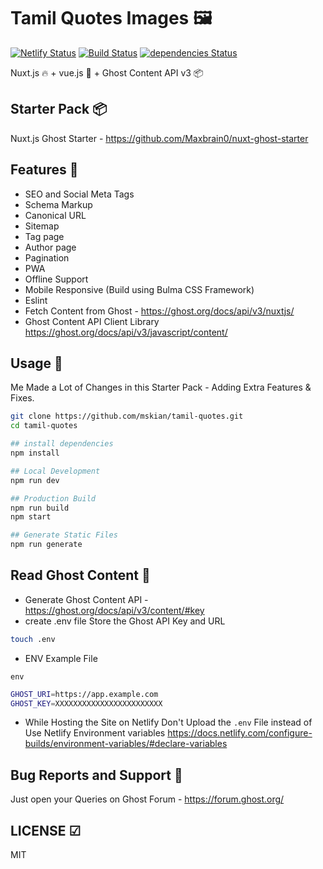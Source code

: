 # Tamil Quotes Images 🖼

[![Netlify Status](https://api.netlify.com/api/v1/badges/182731b7-71de-4c7e-add3-a73907e60f34/deploy-status)](https://app.netlify.com/sites/tamilquotes/deploys) [![Build Status](https://travis-ci.org/mskian/tamil-quotes.svg?branch=master)](https://travis-ci.org/mskian/tamil-quotes) [![dependencies Status](https://david-dm.org/mskian/tamil-quotes/status.png)](https://david-dm.org/mskian/tamil-quotes)  

Nuxt.js 🔥 + vue.js 🦄 + Ghost Content API v3 📦

## Starter Pack 📦

Nuxt.js Ghost Starter - <https://github.com/Maxbrain0/nuxt-ghost-starter>  

## Features 🎨

- SEO and Social Meta Tags
- Schema Markup
- Canonical URL
- Sitemap
- Tag page
- Author page
- Pagination
- PWA
- Offline Support
- Mobile Responsive (Build using Bulma CSS Framework)
- Eslint
- Fetch Content from Ghost - <https://ghost.org/docs/api/v3/nuxtjs/>
- Ghost Content API Client Library <https://ghost.org/docs/api/v3/javascript/content/>

## Usage 🔧

Me Made a Lot of Changes in this Starter Pack - Adding Extra Features & Fixes.

```bash
git clone https://github.com/mskian/tamil-quotes.git
cd tamil-quotes

## install dependencies
npm install

## Local Development
npm run dev

## Production Build
npm run build
npm start

## Generate Static Files
npm run generate
```

## Read Ghost Content 📖

- Generate Ghost Content API - <https://ghost.org/docs/api/v3/content/#key>
- create .env file Store the Ghost API Key and URL

```bash
touch .env
```

- ENV Example File

`env`

```bash
GHOST_URI=https://app.example.com
GHOST_KEY=XXXXXXXXXXXXXXXXXXXXXXXX
```

- While Hosting the Site on Netlify Don't Upload the `.env` File instead of Use Netlify Environment variables <https://docs.netlify.com/configure-builds/environment-variables/#declare-variables>

## Bug Reports and Support 🐛

Just open your Queries on Ghost Forum - <https://forum.ghost.org/>

## LICENSE ☑

MIT
